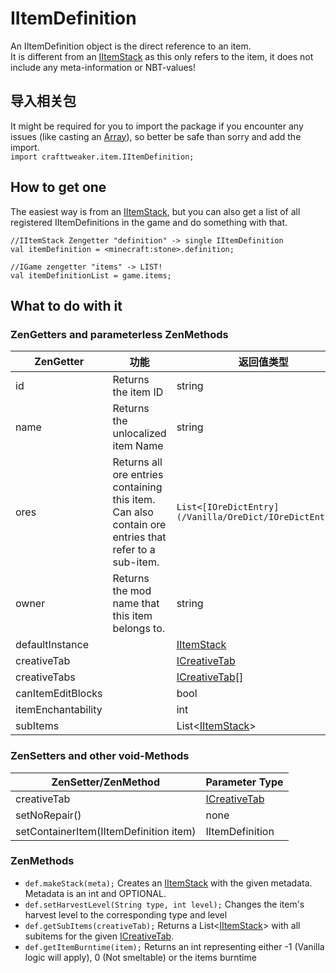 # IItemDefinition

An IItemDefinition object is the direct reference to an item.  
It is different from an [IItemStack](/Vanilla/Items/IItemStack/) as this only refers to the item, it does not include any meta-information or NBT-values!

## 导入相关包

It might be required for you to import the package if you encounter any issues (like casting an [Array](/AdvancedFunctions/Arrays_and_Loops/)), so better be safe than sorry and add the import.  
`import crafttweaker.item.IItemDefinition;`

## How to get one

The easiest way is from an [IItemStack](/Vanilla/Items/IItemStack/), but you can also get a list of all registered IItemDefinitions in the game and do something with that.

```zenscript
//IItemStack Zengetter "definition" -> single IItemDefinition
val itemDefinition = <minecraft:stone>.definition;

//IGame zengetter "items" -> LIST!
val itemDefinitionList = game.items;
```

## What to do with it

### ZenGetters and parameterless ZenMethods

| ZenGetter          | 功能                                                                                                   | 返回值类型                                                          |
| ------------------ | ---------------------------------------------------------------------------------------------------- | -------------------------------------------------------------- |
| id                 | Returns the item ID                                                                                  | string                                                         |
| name               | Returns the unlocalized item Name                                                                    | string                                                         |
| ores               | Returns all ore entries containing this item. Can also contain ore entries that refer to a sub-item. | `List<[IOreDictEntry](/Vanilla/OreDict/IOreDictEntry/)>` |
| owner              | Returns the mod name that this item belongs to.                                                      | string                                                         |
| defaultInstance    |                                                                                                      | [IItemStack](/Vanilla/Items/IItemStack/)                       |
| creativeTab        |                                                                                                      | [ICreativeTab](/Vanilla/CreativeTabs/ICreativeTab/)            |
| creativeTabs       |                                                                                                      | [ICreativeTab[]](/Vanilla/CreativeTabs/ICreativeTab/)          |
| canItemEditBlocks  |                                                                                                      | bool                                                           |
| itemEnchantability |                                                                                                      | int                                                            |
| subItems           |                                                                                                      | List<[IItemStack](/Vanilla/Items/IItemStack/)\>               |

### ZenSetters and other void-Methods

| ZenSetter/ZenMethod                    | Parameter Type                                      |
| -------------------------------------- | --------------------------------------------------- |
| creativeTab                            | [ICreativeTab](/Vanilla/CreativeTabs/ICreativeTab/) |
| setNoRepair()                          | none                                                |
| setContainerItem(IItemDefinition item) | IItemDefinition                                     |

### ZenMethods

- `def.makeStack(meta);` Creates an [IItemStack](/Vanilla/Items/IItemStack/) with the given metadata. Metadata is an int and OPTIONAL.
- `def.setHarvestLevel(String type, int level);` Changes the item's harvest level to the corresponding type and level
- `def.getSubItems(creativeTab);` Returns a List<[IItemStack](/Vanilla/Items/IItemStack/)\> with all subitems for the given [ICreativeTab](/Vanilla/CreativeTabs/ICreativeTab/).
- `def.getItemBurntime(item);` Returns an int representing either -1 (Vanilla logic will apply), 0 (Not smeltable) or the items burntime